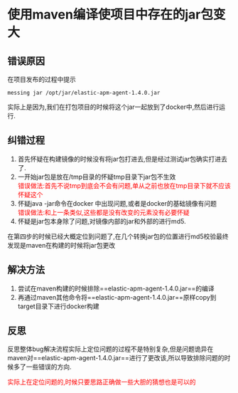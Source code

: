 # 使用maven编译使项目中存在的jar包变大

## 错误原因
在项目发布的过程中提示
```
messing jar /opt/jar/elastic-apm-agent-1.4.0.jar 
```
实际上是因为,我们在打包项目的时候将这个jar一起放到了docker中,然后进行运行.


## 纠错过程

1. 首先怀疑在构建镜像的时候没有将jar包打进去,但是经过测试jar包确实打进去了.
2. 一开始jar包是放在/tmp目录的怀疑tmp目录下jar包不生效<div style="color:red">错误做法:首先不说tmp到底会不会有问题,单从之前也放在tmp目录下就不应该怀疑这个</div>
3. 怀疑java -jar命令在docker 中出现问题,或者是docker的基础镜像有问题<div style="color:red">错误做法:和上一条类似,这些都是没有改变的元素没有必要怀疑</div>
4. 怀疑是jar包本身除了问题,对镜像内部的jar和外部的进行md5.

在第四步的时候已经大概定位到问题了,在几个转换jar包的位置进行md5校验最终发现是maven在构建的时候将jar包更改

## 解决方法
1. 尝试在maven构建的时候排除==elastic-apm-agent-1.4.0.jar==的编译
2. 再通过maven其他命令将==elastic-apm-agent-1.4.0.jar==原样copy到target目录下进行docker构建

## 反思
反思整体bug解决流程实际上定位问题的过程不是特别复杂,但是问题诡异在maven对==elastic-apm-agent-1.4.0.jar==进行了更改该,所以导致排除问题的时候多了一些错误的方向.

<div style="color:red">实际上在定位问题的,时候只要思路正确做一些大胆的猜想也是可以的</div>